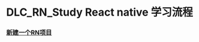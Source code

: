 # DLC_RN_Study React native 学习流程

### [新建一个RN项目](https://github.com/Marcello168/DLC_RN_Study/blob/master/%E6%96%B0%E5%BB%BA%20RN%20%E9%A1%B9%E7%9B%AE.md)

